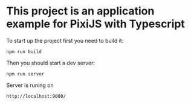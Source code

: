# This project is an application example for PixiJS with Typescript

To start up the project first you need to build it: 
```
npm run build
```
Then you should start a dev server:
```
npm run server
```
Server is runing on 
```
http://localhost:9000/
```
